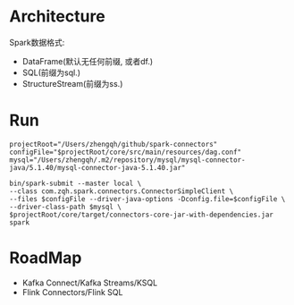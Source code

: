 

# Architecture

Spark数据格式:

- DataFrame(默认无任何前缀, 或者df.)
- SQL(前缀为sql.)
- StructureStream(前缀为ss.)

# Run

```
projectRoot="/Users/zhengqh/github/spark-connectors"
configFile="$projectRoot/core/src/main/resources/dag.conf"
mysql="/Users/zhengqh/.m2/repository/mysql/mysql-connector-java/5.1.40/mysql-connector-java-5.1.40.jar"

bin/spark-submit --master local \
--class com.zqh.spark.connectors.ConnectorSimpleClient \
--files $configFile --driver-java-options -Dconfig.file=$configFile \
--driver-class-path $mysql \
$projectRoot/core/target/connectors-core-jar-with-dependencies.jar spark
```

# RoadMap

- Kafka Connect/Kafka Streams/KSQL
- Flink Connectors/Flink SQL